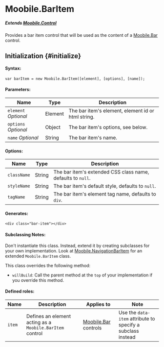 Moobile.BarItem
================================================================================

##### Extends [Moobile.Control](../Control/Control.md)

Provides a bar item control that will be used as the content of a [Moobile.Bar](../Control/Moobile.Bar.md) control.

Initialization {#initialize}
--------------------------------------------------------------------------------

#### Syntax:

	var barItem = new Moobile.BarItem([element], [options], [name]);

#### Parameters:

Name                 | Type    | Description
-------------------- | ------- | -----------
`element` *Optional* | Element | The bar item's element, element id or html string.
`options` *Optional* | Object  | The bar item's options, see below.
`name`    *Optional* | String  | The bar item's name.

#### Options:

Name        | Type   | Description
----------- | ------ | -----------
`className` | String | The bar item's extended CSS class name, defaults to `null`.
`styleName` | String | The bar item's default style, defaults to `null`.
`tagName`   | String | The bar item's element tag name, defaults to `div`.

#### Generates:

	<div class="bar-item"></div>

#### Subclassing Notes:

Don't instantiate this class. Instead, extend it by creating subclasses for your own implementation. Look at [Moobile.NavigationBarItem](../Control/NavigationBarItem.md) for an extended `Moobile.BarItem` class.

This class overrides the following method:

- `willBuild`: Call the parent method at the `top` of your implementation if you override this method.

#### Defined roles:

Name   | Description                                              | Applies to                                        | Note
------ | -------------------------------------------------------- | ------------------------------------------------- | ----
`item` | Defines an element acting as a `Moobile.BarItem` control | [Moobile.Bar](../Control/Moobile.Bar.md) controls | Use the `data-item` attribute to specify a subclass instead
